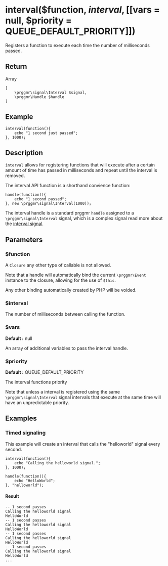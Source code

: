 # interval($function, $interval, [[$vars = null, $priority = QUEUE_DEFAULT_PRIORITY]])

Registers a function to execute each time the number of milliseconds passed.

## Return

Array

    [
        \prggmr\signal\Interval $signal,
        \prggmr\Handle $handle
    ]

## Example

    interval(function(){
        echo "1 second just passed";
    }, 1000);

## Description

```interval``` allows for registering functions that will execute after a certain amount of time has
passed in milliseconds and repeat until the interval is removed.

The interval API function is a shorthand convience function: 

    handle(function(){
        echo "1 second passed";
    }, new \prggmr\signal\Interval(1000));

The interval handle is a standard prggmr ```handle``` assigned to a ```\prggmr\signal\Interval``` signal,
which is a complex signal read more about the <a href="../signals/interval.html">interval signal</a>.

## Parameters

### $function

A ```Closure``` any other type of callable is not allowed.

Note that a handle will automatically bind the current ```\prggmr\Event``` instance to the closure, allowing for the use of ```$this```. 

Any other binding automatically created by PHP will be voided.

### $interval

The number of milliseconds between calling the function.

### $vars
__Default :__ null

An array of additional variables to pass the interval handle.

### $priority
__Default :__ QUEUE_DEFAULT_PRIORITY

The interval functions priority

Note that unless a interval is registered using the same ```\prggmr\signal\Interval``` signal intervals
that execute at the same time will have an unpredictable priority.

## Examples

### Timed signaling

This example will create an interval that calls the "helloworld" signal every second.

    interval(function(){
        echo "Calling the helloworld signal.";
    }, 1000);

    handle(function(){
        echo "HelloWorld";
    }, "helloworld");

#### Result

    -- 1 second passes
    Calling the helloworld signal
    HelloWorld
    -- 1 second passes
    Calling the helloworld signal
    HelloWorld
    -- 1 second passes
    Calling the helloworld signal
    HelloWorld
    -- 1 second passes
    Calling the helloworld signal
    HelloWorld
    ...